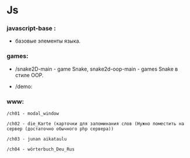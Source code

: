 # Js

### javascript-base :
- базовые элементы языка.

### games: 
- /snake2D-main - game Snake, snake2d-oop-main - games Snake в стиле OOP.

- /demo:

### www:

    /ch01 - modal_window

    /ch02 - die_Karte (карточки для запоминания слов (Нужно поместить на сервер (достаточно обычного php сервера))

    /ch03 - junan aikataulu

    /ch04 - wörterbuch_Deu_Rus
